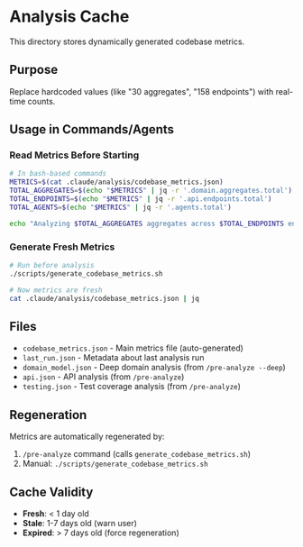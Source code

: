 # Analysis Cache

This directory stores dynamically generated codebase metrics.

## Purpose

Replace hardcoded values (like "30 aggregates", "158 endpoints") with real-time counts.

## Usage in Commands/Agents

### Read Metrics Before Starting

```bash
# In bash-based commands
METRICS=$(cat .claude/analysis/codebase_metrics.json)
TOTAL_AGGREGATES=$(echo "$METRICS" | jq -r '.domain.aggregates.total')
TOTAL_ENDPOINTS=$(echo "$METRICS" | jq -r '.api.endpoints.total')
TOTAL_AGENTS=$(echo "$METRICS" | jq -r '.agents.total')

echo "Analyzing $TOTAL_AGGREGATES aggregates across $TOTAL_ENDPOINTS endpoints..."
```

### Generate Fresh Metrics

```bash
# Run before analysis
./scripts/generate_codebase_metrics.sh

# Now metrics are fresh
cat .claude/analysis/codebase_metrics.json | jq
```

## Files

- `codebase_metrics.json` - Main metrics file (auto-generated)
- `last_run.json` - Metadata about last analysis run
- `domain_model.json` - Deep domain analysis (from `/pre-analyze --deep`)
- `api.json` - API analysis (from `/pre-analyze`)
- `testing.json` - Test coverage analysis (from `/pre-analyze`)

## Regeneration

Metrics are automatically regenerated by:
1. `/pre-analyze` command (calls `generate_codebase_metrics.sh`)
2. Manual: `./scripts/generate_codebase_metrics.sh`

## Cache Validity

- **Fresh**: < 1 day old
- **Stale**: 1-7 days old (warn user)
- **Expired**: > 7 days old (force regeneration)
